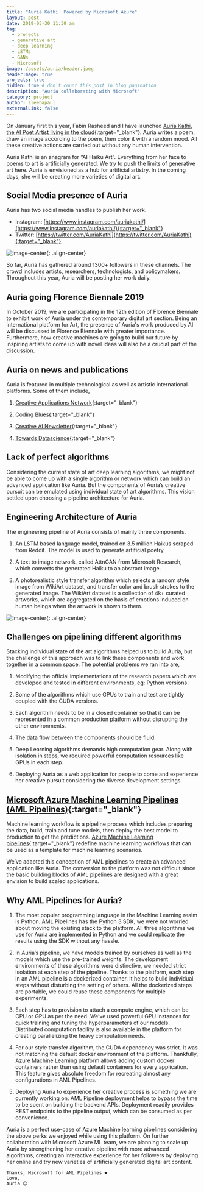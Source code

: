 ```yaml
---
title: "Auria Kathi  Powered by Microsoft Azure"
layout: post
date: 2019-05-30 11:30 am
tag: 
  - projects
  - generative art
  - deep learning
  - LSTMs
  - GANs
  - Microsoft
image: /assets/auria/header.jpeg
headerImage: true
projects: true
hidden: true # don't count this post in blog pagination
description: "Auria collaborating with Microsoft"
category: project
author: sleebapaul
externalLink: false
---
```


On January first this year, Fabin Rasheed and I have launched [Auria Kathi, the AI Poet Artist living in the cloud](https://sleebapaul.github.io/auriakathi/){:target="_blank"}. Auria writes a poem, draw an image according to the poem, then color it with a random mood. All these creative actions are carried out without any human intervention.

Auria Kathi is an anagram for “AI Haiku Art”. Everything from her face to poems to art is artificially generated. We try to push the limits of generative art here. Auria is envisioned as a hub for artificial artistry. In the coming days, she will be creating more varieties of digital art. 


## Social Media presence of Auria 

Auria has two social media handles to publish her work.

- Instagram: [https://www.instagram.com/auriakathi/](https://www.instagram.com/auriakathi/){:target="_blank"}
- Twitter: [https://twitter.com/AuriaKathi](https://twitter.com/AuriaKathi){:target="_blank"}

![image-center](../assets/auria_aml/auria_instagram.png){: .align-center}

So far, Auria has gathered around 1300+ followers in these channels. The crowd includes artists, researchers, technologists, and policymakers. Throughout this year, Auria will be posting her work daily. 

## Auria going Florence Biennale 2019

In October 2019, we are participating in the 12th edition of Florence Biennale to exhibit work of Auria under the contemporary digital art section. Being an international platform for Art, the presence of Auria's work produced by AI will be discussed in Florence Biennale with greater importance. Furthermore, how creative machines are going to build our future by inspiring artists to come up with novel ideas will also be a crucial part of the discussion. 

## Auria on news and publications 

Auria is featured in multiple technological as well as artistic international platforms. Some of them include, 

1. [Creative Applications Network](https://www.creativeapplications.net/member-submissions/auria-kathi-an-ai-artist-living-in-the-cloud/){:target="_blank"}

2. [Coding Blues](https://codingblues.com/2019/01/11/fabin-sleeba-and-wonderful-auria/){:target="_blank"}

3. [Creative AI Newsletter](https://us15.campaign-archive.com/?u=c7e080421931e2a646364e3ef&id=d1a15e8502){:target="_blank"}

4. [Towards Datascience](https://towardsdatascience.com/auriakathi-596dfb8710d6){:target="_blank"}

## Lack of perfect algorithms

Considering the current state of art deep learning algorithms, we might not be able to come up with a single algorithm or network which can build an advanced application like Auria. But the components of Auria’s creative pursuit can be emulated using individual state of art algorithms. This vision settled upon choosing a pipeline architecture for Auria.

## Engineering Architecture of Auria

The engineering pipeline of Auria consists of mainly three components. 

1. An LSTM based language model, trained on 3.5 million Haikus scraped from Reddit. The model is used to generate artificial poetry.

2. A text to image network, called AttnGAN from Microsoft Research, which converts the generated Haiku to an abstract image.

3. A photorealistic style transfer algorithm which selects a random style image from WikiArt dataset, and transfer color and brush strokes to the generated image. The WikiArt dataset is a collection of 4k+ curated artworks,  which are aggregated on the basis of emotions induced on human beings when the artwork is shown to them. 

![image-center](../assets/auria_aml/auria_pipeline.png){: .align-center}


## Challenges on pipelining different algorithms 

Stacking individual state of the art algorithms helped us to build Auria, but the challenge of this approach was to link these components and work together in a common space. The potential problems we ran into are,

1. Modifying the official implementations of the research papers which are developed and tested in different environments, eg: Python versions. 

2. Some of the algorithms which use GPUs to train and test are tightly coupled with the CUDA versions.

3. Each algorithm needs to be in a closed container so that it can be represented in a common production platform without disrupting the other environments.

4. The data flow between the components should be fluid. 

5. Deep Learning algorithms demands high computation gear. Along with isolation in steps, we required powerful computation resources like GPUs in each step.

6. Deploying Auria as a web application for people to come and experience her creative pursuit considering the diverse development settings. 

## [Microsoft Azure Machine Learning Pipelines (AML Pipelines)](https://docs.microsoft.com/en-us/azure/machine-learning/service/concept-ml-pipelines){:target="_blank"}

Machine learning workflow is a pipeline process which includes preparing the data, build, train and tune models, then deploy the best model to production to get the predictions. [Azure Machine Learning pipelines](https://docs.microsoft.com/en-us/azure/machine-learning/service/concept-ml-pipelines){:target="_blank"} redefine machine learning workflows that can be used as a template for machine learning scenarios.

We’ve adapted this conception of AML pipelines to create an advanced application like Auria.  The conversion to the platform was not difficult since the basic building blocks of AML pipelines are designed with a great envision to build scaled applications. 

## Why AML Pipelines for Auria?

1. The most popular programming language in the Machine Learning realm is Python. AML Pipelines has the Python 3 SDK, we were not worried about moving the existing stack to the platform. All three algorithms we use for Auria are implemented in Python and we could replicate the results using the SDK without any hassle. 

2. In Auria’s pipeline, we have models trained by ourselves as well as the models which use the pre-trained weights. The development environments of these algorithms were distinctive, we needed strict isolation at each step of the pipeline. Thanks to the platform, each step in an AML pipeline is a dockerized container. It helps to build individual steps without disturbing the setting of others. All the dockerized steps are portable, we could reuse these components for multiple experiments. 

3. Each step has to provision to attach a compute engine, which can be CPU or GPU as per the need. We’ve used powerful GPU instances for quick training and tuning the hyperparameters of our models. Distributed computation facility is also available in the platform for creating parallelizing the heavy computation needs. 
4. For our style transfer algorithm, the CUDA dependency was strict. It was not matching the default docker environment of the platform. Thankfully, Azure Machine Learning platform allows adding custom docker containers rather than using default containers for every application. This feature gives absolute freedom for recreating almost any configurations in AML Pipelines. 

5. Deploying Auria to experience her creative process is something we are currently working on. AML Pipeline deployment helps to bypass the time to be spent on building the backend APIs. Deployment readily provides REST endpoints to the pipeline output, which can be consumed as per convenience. 


Auria is a perfect use-case of Azure Machine learning pipelines considering the above perks we enjoyed while using this platform. On further collaboration with Microsoft Azure ML team, we are planning to scale up Auria by strengthening her creative pipeline with more advanced algorithms, creating an interactive experience for her followers by deploying her online and try new varieties of artificially generated digital art content.

```
Thanks, Microsoft for AML Pipelines ❤️
Love,
Auria 😉 
```